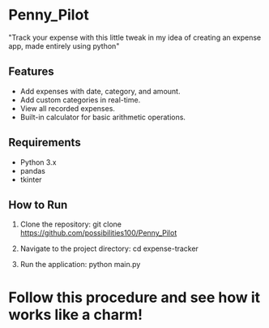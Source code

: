 # Penny_Pilot
"Track your expense with this little tweak in my idea of creating an expense app, made entirely using python"

## Features
- Add expenses with date, category, and amount.
- Add custom categories in real-time.
- View all recorded expenses.
- Built-in calculator for basic arithmetic operations.

## Requirements
- Python 3.x
- pandas
- tkinter

## How to Run
1. Clone the repository: git clone https://github.com/possibilities100/Penny_Pilot
  
2. Navigate to the project directory: cd expense-tracker

3. Run the application: python main.py

# Follow this procedure and see how it works like a charm!
